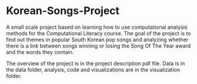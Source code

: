 # Korean-Songs-Project

A small scale project based on learning how to use computational analysis methods for the Computational Literacy course. The goal of the project is to find out themes in popular South Korean pop songs and analyzing whether there is a link between songs winning or losing the Song Of The Year award and the words they contain.

The overview of the project is in the project description pdf file. Data is in the data folder, analysis, code and visualizations are in the visualization folder.
